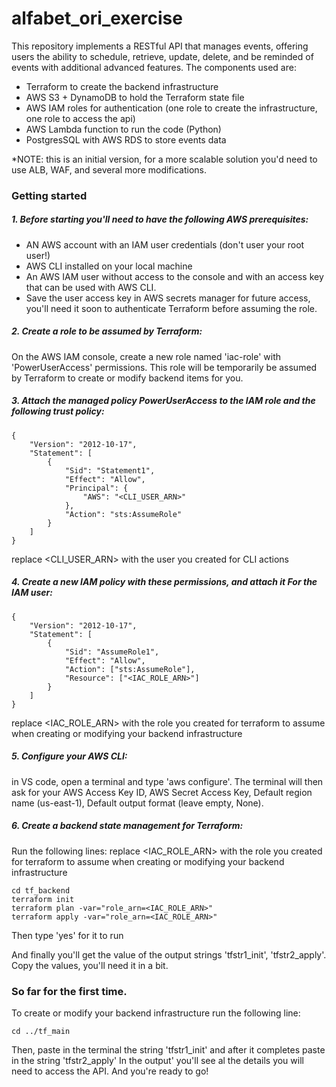 # alfabet_ori_exercise

This repository implements a RESTful API that manages events, offering users the ability to schedule, retrieve,
update, delete, and be reminded of events with additional advanced features.
The components used are:

* Terraform to create the backend infrastructure
* AWS S3 + DynamoDB to hold the Terraform state file
* AWS IAM roles for authentication (one role to create the infrastructure, one role to access the api)
* AWS Lambda function to run the code (Python)
* PostgresSQL with AWS RDS to store events data

*NOTE: this is an initial version, for a more scalable solution you'd need to use ALB, WAF, and several more modifications.

### Getting started
##### 1. Before starting you'll need to have the following AWS prerequisites:
- AN AWS account with an IAM user credentials (don't user your root user!)
- AWS CLI installed on your local machine
- An AWS IAM user without access to the console and with an access key that can be used with AWS CLI.
- Save the user access key in AWS secrets manager for future access, you'll need it soon to authenticate Terraform before assuming the role.

##### 2. Create a role to be assumed by Terraform: 
On the AWS IAM console, create a new role named 'iac-role' with 'PowerUserAccess' permissions. This role will be temporarily be assumed by Terraform to create or modify backend items for you.

##### 3. Attach the managed policy *PowerUserAccess* to the IAM role and the following trust policy:



    {
        "Version": "2012-10-17",
        "Statement": [
            {
                "Sid": "Statement1",
                "Effect": "Allow",
                "Principal": {
                    "AWS": "<CLI_USER_ARN>"
                },
                "Action": "sts:AssumeRole"
            }
        ]
    }

replace <CLI_USER_ARN> with the user you created for CLI actions


##### 4. Create a new IAM policy with these permissions, and attach it For the IAM user:

    {
        "Version": "2012-10-17",
        "Statement": [
            {
                "Sid": "AssumeRole1",
                "Effect": "Allow",
                "Action": ["sts:AssumeRole"],
                "Resource": ["<IAC_ROLE_ARN>"]
            }
        ]
    }

replace <IAC_ROLE_ARN> with the role you created for terraform to assume when creating or modifying your backend infrastructure

##### 5. Configure your AWS CLI:
in VS code, open a terminal and type 'aws configure'. The terminal will then ask for your AWS Access Key ID, AWS Secret Access Key, Default region name (us-east-1), Default output format (leave empty, None).

##### 6. Create a backend state management for Terraform:
Run the following lines:
replace <IAC_ROLE_ARN> with the role you created for terraform to assume when creating or modifying your backend infrastructure

    cd tf_backend
    terraform init
    terraform plan -var="role_arn=<IAC_ROLE_ARN>"
    terraform apply -var="role_arn=<IAC_ROLE_ARN>"

Then type 'yes' for it to run

And finally you'll get the value of the output strings 'tfstr1_init', 'tfstr2_apply'. Copy the values, you'll need it in a bit. 

### So far for the first time.
To create or modify your backend infrastructure run the following line:

    cd ../tf_main

Then, paste in the terminal the string 'tfstr1_init' and after it completes paste in the string 'tfstr2_apply'
In the output' you'll see al the details you will need to access the API.
And you're ready to go!

    
